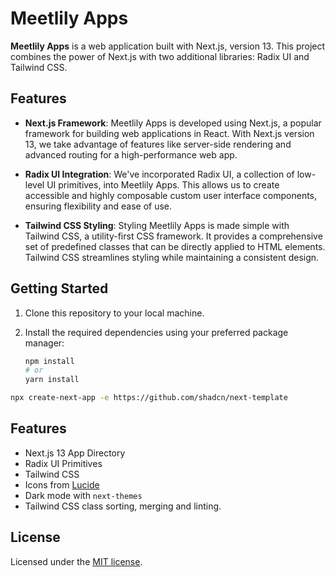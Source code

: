 # Meetlily Apps

**Meetlily Apps** is a web application built with Next.js, version 13. This project combines the power of Next.js with two additional libraries: Radix UI and Tailwind CSS.

## Features

- **Next.js Framework**: Meetlily Apps is developed using Next.js, a popular framework for building web applications in React. With Next.js version 13, we take advantage of features like server-side rendering and advanced routing for a high-performance web app.

- **Radix UI Integration**: We've incorporated Radix UI, a collection of low-level UI primitives, into Meetlily Apps. This allows us to create accessible and highly composable custom user interface components, ensuring flexibility and ease of use.

- **Tailwind CSS Styling**: Styling Meetlily Apps is made simple with Tailwind CSS, a utility-first CSS framework. It provides a comprehensive set of predefined classes that can be directly applied to HTML elements. Tailwind CSS streamlines styling while maintaining a consistent design.

## Getting Started

1. Clone this repository to your local machine.
2. Install the required dependencies using your preferred package manager:

   ```bash
   npm install
   # or
   yarn install
   ```

```bash
npx create-next-app -e https://github.com/shadcn/next-template
```

## Features

- Next.js 13 App Directory
- Radix UI Primitives
- Tailwind CSS
- Icons from [Lucide](https://lucide.dev)
- Dark mode with `next-themes`
- Tailwind CSS class sorting, merging and linting.

## License

Licensed under the [MIT license](https://github.com/shadcn/ui/blob/main/LICENSE.md).
